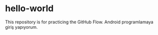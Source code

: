 # hello-world
This repository is for practicing the GitHub Flow.
Android programlamaya giriş yapıyorum.
